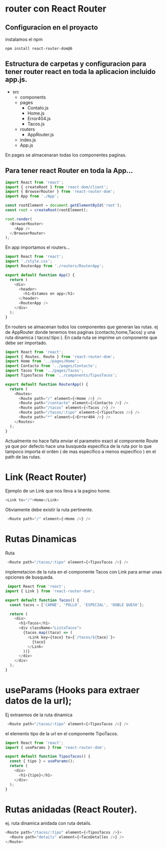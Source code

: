 # router con React Router

## Configuracion en el proyacto

instalamos el npm

```
npm install react-router-dom@6
```

## Estructura de carpetas y configuracion para tener router react en toda la aplicacion incluido app.js.

- src
  - components
  - pages
    - Contato.js
    - Home.js
    - Error404.js
    - Tacos.js
  - routers
    - AppRouter.js
  - index.js
  - App.js

En pages se almacenaran todas los componentes paginas.

## Para tener react Router en toda la App...

```javascript
import React from 'react';
import { createRoot } from 'react-dom/client';
import { BrowserRouter } from 'react-router-dom';
import App from './App';

const rootElement = document.getElementById('root');
const root = createRoot(rootElement);

root.render(
  <BrowserRouter>
    <App />
  </BrowserRouter>
);
```

En app importamos el routers...

```javascript
import React from 'react';
import './style.css';
import RouterApp from './routers/RouterApp';

export default function App() {
  return (
    <div>
      <header>
        <h1>Estamos en app</h1>
      </header>
      <RouterApp />
    </div>
  );
}
```

En routers se almacenan todos los componentes que generan las rutas.
ej de AppRouter donde tenemos tres paginas (contacto,home,Tacos) y una ruta dinamica ( tacos/:tipo ).
En cada ruta se imprime un componente que debe ser importado.

```javascript
import React from 'react';
import { Routes, Route } from 'react-router-dom';
import Home from '../pages/Home';
import Contacto from '../pages/Contacto';
import Tacos from '../pages/Tacos';
import TiposTacos from '../components/TiposTacos';

export default function RouterApp() {
  return (
    <Routes>
      <Route path="/" element={<Home />} />
      <Route path="/contacto" element={<Contacto />} />
      <Route path="/tacos" element={<Tacos />} />
      <Route path="/tacos/:tipo" element={<TiposTacos />} />
      <Route path="*" element={<Error404 />} />
    </Routes>
  );
}
```

Actualmente no hace falta enviar el parametro exact al componente Route ya que por defecto hace una busqueda especifica de la ruta por lo que tampoco importa el orden ( de mas especifico a menos especifico ) en el path de las rutas.

# Link (React Router)

Ejemplo de un Link que nos lleva a la pagino home.

```javascript
<Link to="/">Home</Link>
```

Obviamente debe existir la ruta pertinente.

```javascript
 <Route path="/" element={<Home />} />
```

# Rutas Dinamicas

Ruta

```javascript
 <Route path="/tacos/:tipo" element={<TiposTacos />} />
```

implemetacion de la ruta en el componente Tacos con Link para armar unas opciones de busqueda.

```javascript
 import React from 'react';
import { Link } from 'react-router-dom';

export default function Tacos() {
  const tacos = ['CARNE', 'POLLO', 'ESPECIAL', 'DOBLE QUESO'];

  return (
    <div>
      <h1>Tacos</h1>
      <div className="ListaTacos">
        {tacos.map((taco) => (
          <Link key={taco} to={`/tacos/${taco}`}>
            {taco}
          </Link>
        ))}
      </div>
    </div>
  );
}
```

# useParams (Hooks para extraer datos de la url);

Ej extraemos de la ruta dinamica

```javascript
 <Route path="/tacos/:tipo" element={<TiposTacos />} />
```

el elemento tipo de la url en el componente TipoTacos.

```javascript
import React from 'react';
import { useParams } from 'react-router-dom';

export default function TiposTacos() {
  const { tipo } = useParams();
  return (
    <div>
      <h1>{tipo}</h1>
    </div>
  );
}
```

# Rutas anidadas (React Router).

ej. ruta dinamica anidada con ruta details.

```javascript
<Route path="/tacos/:tipo" element={<TiposTacos />}>
  <Route path="details" element={<TacoDetalles />} />
</Route>
```
